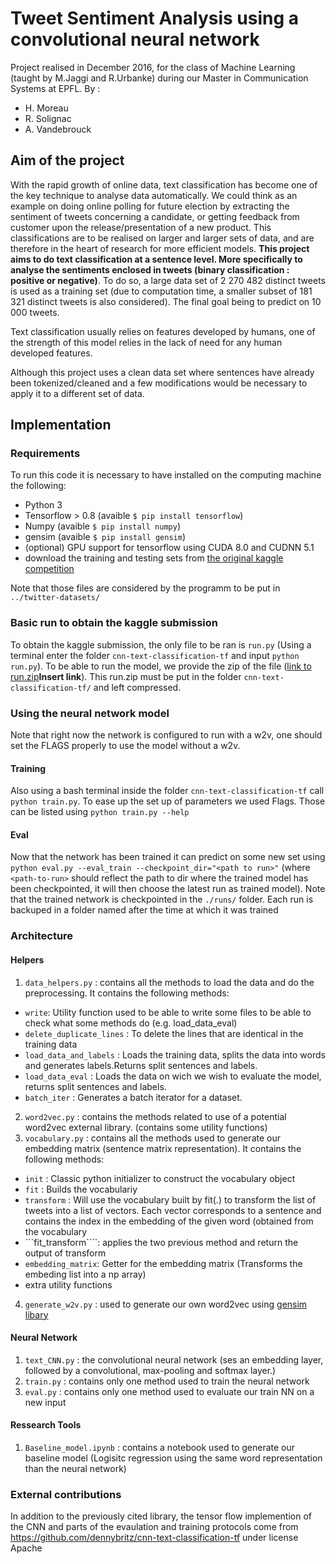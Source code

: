 # Tweet Sentiment Analysis using a convolutional neural network
Project realised in December 2016, for the class of Machine Learning (taught by M.Jaggi and R.Urbanke) during our Master in Communication Systems at EPFL. 
By :
- H. Moreau 
- R. Solignac
- A. Vandebrouck

## Aim of the project
With the rapid growth of online data, text classification has become one of the key technique to analyse data automatically. We could think as an example on doing online polling for future election by extracting the sentiment of tweets concerning a candidate, or getting feedback from customer upon the release/presentation of a new product. This classifications are to be realised on larger and larger sets of data, and are therefore in the heart of research for more efficient models. 
**This project aims to do text classification at a sentence level. More specifically to analyse the sentiments enclosed in tweets (binary classification : positive or negative)**. To do so, a large data set of 2 270 482 distinct tweets is used as a training set (due to computation time, a smaller subset of 181 321 distinct tweets is also considered). The final goal being to predict on 10 000 tweets.

Text classification usually relies on features developed by humans, one of the strength of this model relies in the lack of need for any human developed features.

Although this project uses a clean data set where sentences have already been tokenized/cleaned and a few modifications would be necessary to apply it to a different set of data.

## Implementation
### Requirements
To run this code it is necessary to have installed on the computing machine the following:
- Python 3
- Tensorflow > 0.8 (avaible ```$ pip install tensorflow```)
- Numpy (avaible ```$ pip install numpy```)
- gensim (avaible ```$ pip install gensim```)
- (optional) GPU support for tensorflow using CUDA 8.0 and CUDNN 5.1
- download the training and testing sets from [the original kaggle competition](https://inclass.kaggle.com/c/epfml-text)

Note that those files are considered by the programm to be put in ```../twitter-datasets/```

### Basic run to obtain the kaggle submission
To obtain the kaggle submission, the only file to be ran is ```run.py``` (Using a terminal enter the folder ```cnn-text-classification-tf``` and input ```python run.py```). To be able to run the model, we provide the zip of the file ([link to run.zip]()**Insert link**). This run.zip must be put in the folder ```cnn-text-classification-tf/``` and left compressed.

### Using the neural network model 
Note that right now the network is configured to run with a w2v, one should set the FLAGS properly to use the model without a w2v.

#### Training
Also using a bash terminal inside the folder ```cnn-text-classification-tf``` call ```python train.py```. To ease up the set up of parameters we used Flags. Those can be listed using ```python train.py --help```

#### Eval
Now that the network has been trained it can predict on some new set using ```python eval.py --eval_train --checkpoint_dir="<path to run>"``` (where ```<path-to-run>``` should reflect the path to dir where the trained model has been checkpointed, it will then choose the latest run as trained model). Note that the trained network is checkpointed in the ```./runs/``` folder. Each run is backuped in a folder named after the time at which it was trained

### Architecture
#### Helpers
1. ```data_helpers.py``` : contains all the methods to load the data and do the preprocessing. It contains the following methods:
  * ```write```: Utility function used to be able to write some files to be able to check what some methods do (e.g. load_data_eval)
  *  ```delete_duplicate_lines``` : To delete the lines that are identical in the training data
  *  ```load_data_and_labels``` : Loads the training data, splits the data into words and generates labels.Returns split sentences and labels.
  *  ```load_data_eval``` :     Loads the data on wich we wish to evaluate the model, returns split sentences and labels.
  *  ```batch_iter``` :  Generates a batch iterator for a dataset.
2. ```word2vec.py``` : contains the methods related to use of a potential word2vec external library. (contains some utility functions)
3. ```vocabulary.py``` : contains all the methods used to generate our embedding matrix (sentence matrix representation). It contains the following methods:
  * ```init``` : Classic python initializer to construct the vocabulary object
  * ```fit``` : Builds the vocabulariy
  * ```transform``` : Will use the vocabulary built by fit(.) to transform the list of tweets into a list of vectors. Each vector corresponds to a sentence and contains the index in the embedding of the given word (obtained from the vocabulary
  * ```fit_transform````:  applies the two previous method and return the output of transform
  * ```embedding_matrix```: Getter for the embedding matrix (Transforms the embeding list into a np array)
  * extra utility functions
4. ```generate_w2v.py``` : used to generate our own word2vec using [gensim libary](https://radimrehurek.com/gensim/models/word2vec.html)
 
#### Neural Network
1. ```text_CNN.py``` : the convolutional neural network (ses an embedding layer, followed by a convolutional, max-pooling and softmax layer.)
2. ```train.py``` : contains only one method used to train the neural network
3. ```eval.py``` : contains only one method used to evaluate our train NN on a new input

#### Ressearch Tools
1. ```Baseline_model.ipynb``` : contains a notebook used to generate our baseline model (Logisitc regression using the same word representation than the neural network)

### External contributions
In addition to the previously cited library, the tensor flow implemention of the CNN and parts of the evaulation and training protocols come from https://github.com/dennybritz/cnn-text-classification-tf under license Apache
